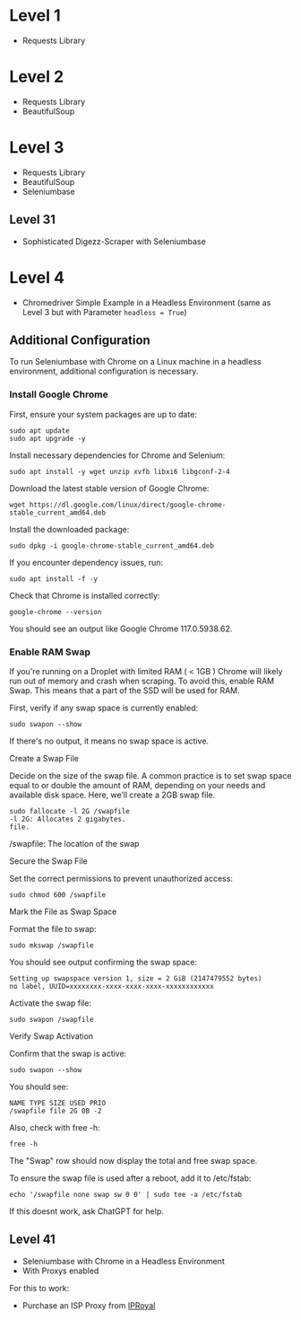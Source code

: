 # Level 1

- Requests Library

# Level 2

- Requests Library
- BeautifulSoup

# Level 3

- Requests Library
- BeautifulSoup
- Seleniumbase

## Level 31

- Sophisticated Digezz-Scraper with Seleniumbase

# Level 4

- Chromedriver Simple Example in a Headless Environment (same as Level 3 but with Parameter `headless = True`)

## Additional Configuration

To run Seleniumbase with Chrome on a Linux machine in a headless environment, additional configuration is necessary.

### Install Google Chrome

First, ensure your system packages are up to date:

```
sudo apt update
sudo apt upgrade -y
```

Install necessary dependencies for Chrome and Selenium:

```
sudo apt install -y wget unzip xvfb libxi6 libgconf-2-4
```

Download the latest stable version of Google Chrome:

```
wget https://dl.google.com/linux/direct/google-chrome-stable_current_amd64.deb
```

Install the downloaded package:

```
sudo dpkg -i google-chrome-stable_current_amd64.deb
```

If you encounter dependency issues, run:

```
sudo apt install -f -y
```

Check that Chrome is installed correctly:

```
google-chrome --version
```

You should see an output like Google Chrome 117.0.5938.62.

### Enable RAM Swap

If you're running on a Droplet with limited RAM ( < 1GB ) Chrome will likely run out of memory and crash when scraping. To avoid this, enable RAM Swap. This means that a part of the SSD will be used for RAM.

First, verify if any swap space is currently enabled:

```
sudo swapon --show
```

If there's no output, it means no swap space is active.

Create a Swap File

Decide on the size of the swap file. A common practice is to set swap space equal to or double the amount of RAM, depending on your needs and available disk space. Here, we’ll create a 2GB swap file.

```
sudo fallocate -l 2G /swapfile
-l 2G: Allocates 2 gigabytes.
file.
```

/swapfile: The location of the swap

Secure the Swap File

Set the correct permissions to prevent unauthorized access:

```
sudo chmod 600 /swapfile
```

Mark the File as Swap Space

Format the file to swap:

```
sudo mkswap /swapfile
```

You should see output confirming the swap space:

```
Setting up swapspace version 1, size = 2 GiB (2147479552 bytes)
no label, UUID=xxxxxxxx-xxxx-xxxx-xxxx-xxxxxxxxxxxx
```

Activate the swap file:

```
sudo swapon /swapfile
```

Verify Swap Activation

Confirm that the swap is active:

```
sudo swapon --show
```

You should see:

```
NAME TYPE SIZE USED PRIO
/swapfile file 2G 0B -2
```

Also, check with free -h:

```
free -h
```

The "Swap" row should now display the total and free swap space.

To ensure the swap file is used after a reboot, add it to /etc/fstab:

```
echo '/swapfile none swap sw 0 0' | sudo tee -a /etc/fstab
```

If this doesnt work, ask ChatGPT for help.

## Level 41

- Seleniumbase with Chrome in a Headless Environment
- With Proxys enabled

For this to work:

- Purchase an ISP Proxy from [IPRoyal](https://iproyal.com/)
